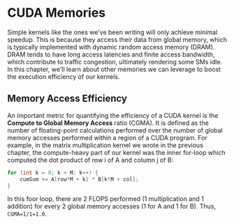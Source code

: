 # CUDA Memories

Simple kernels like the ones we've been writing will only achieve minimal speedup. This is because they access their data from global memory, which is typically implemented with dynamic random access memory (DRAM). DRAM tends to have long access latencies and finite access bandwidth, which contribute to traffic congestion, ultimately rendering some SMs idle. In this chapter, we'll learn about other memories we can leverage to boost the execution efficiency of our kernels.

## Memory Access Efficiency

An important metric for quantifying the efficiency of a CUDA kernel is the **Compute to Global Memory Access** ratio (CGMA). It is defined as the number of floating-point calculations performed over the number of global memory accesses performed within a region of a CUDA program. For example, in the matrix multiplication kernel we wrote in the previous chapter, the compute-heavy part of our kernel was the inner for-loop which computed the dot product of row i of A and column j of B:

```c
for (int k = 0; k < M; k++) {
    cumSum += A[row*M + k] * B[k*M + col];
}
```
In this foor loop, there are 2 FLOPS performed (1 multiplication and 1 addition) for every 2 global memory accesses (1 for A and 1 for B). Thus, `CGMA=1/1=1.0`.
